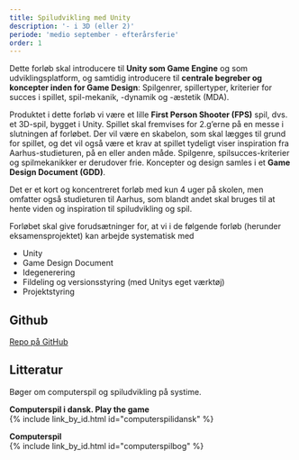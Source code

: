 ```yaml
---
title: Spiludvikling med Unity
description: '- i 3D (eller 2)'
periode: 'medio september - efterårsferie'
order: 1
---
```

Dette forløb skal introducere til **Unity som Game Engine** og som udviklingsplatform, og samtidig introducere til **centrale begreber og koncepter inden for Game Design**: Spilgenrer, spillertyper, kriterier for succes i spillet, spil-mekanik, -dynamik og -æstetik (MDA).

Produktet i dette forløb vi være et lille **First Person Shooter (FPS)** spil, dvs. et 3D-spil, bygget i Unity. Spillet skal fremvises for 2.g’erne på en messe i slutningen af forløbet. Der vil være en skabelon, som skal lægges til grund for spillet, og det vil også være et krav at spillet tydeligt viser inspiration fra Aarhus-studieturen, på en eller anden måde. 
Spilgenre, spilsucces-kriterier og spilmekanikker er derudover frie. Koncepter og design samles i et **Game Design Document (GDD)**.

Det er et kort og koncentreret forløb med kun 4 uger på skolen, men omfatter også studieturen til Aarhus, som blandt andet skal bruges til at hente viden og inspiration til spiludvikling og spil.

Forløbet skal give forudsætninger for, at vi i de følgende forløb (herunder eksamensprojektet) kan arbejde systematisk med

- Unity
- Game Design Document
- Idegenerering
- Fildeling og versionsstyring (med Unitys eget værktøj)
- Projektstyring

## Github

[Repo på GitHub](https://github.com/slotshaven-ddu/unity-game)

## Litteratur

Bøger om computerspil og spiludvikling på systime.

**Computerspil i dansk. Play the game**  
{% include link_by_id.html id="computerspilidansk" %}

**Computerspil**  
{% include link_by_id.html id="computerspilbog" %}
